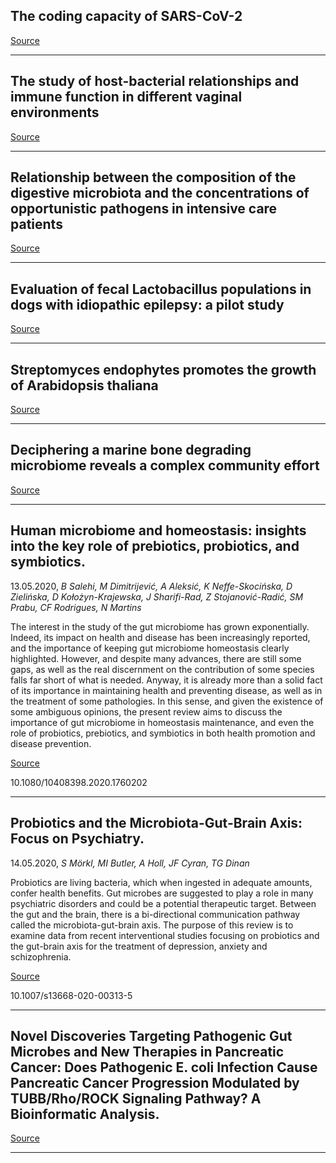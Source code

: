 ## The coding capacity of SARS-CoV-2

[Source](https://www.biorxiv.org/content/10.1101/2020.05.07.082909v2.abstract?%3Fcollection=)

---

## The study of host-bacterial relationships and immune function in different vaginal environments

[Source](https://linkinghub.elsevier.com/retrieve/pii/S1701216320301171)

---

## Relationship between the composition of the digestive microbiota and the concentrations of opportunistic pathogens in intensive care patients

[Source](https://www.biorxiv.org/content/10.1101/2020.05.12.090373v1)

---

## Evaluation of fecal Lactobacillus populations in dogs with idiopathic epilepsy: a pilot study

[Source](https://animalmicrobiome.biomedcentral.com/articles/10.1186/s42523-020-00036-6)

---

## Streptomyces endophytes promotes the growth of Arabidopsis thaliana

[Source](https://www.biorxiv.org/content/10.1101/532309v2)

---

## Deciphering a marine bone degrading microbiome reveals a complex community effort

[Source](https://www.biorxiv.org/content/10.1101/2020.05.13.093005v1)

---

## Human microbiome and homeostasis: insights into the key role of prebiotics, probiotics, and symbiotics.
 13.05.2020, _B Salehi, M Dimitrijević, A Aleksić, K Neffe-Skocińska, D Zielińska, D Kołożyn-Krajewska, J Sharifi-Rad, Z Stojanović-Radić, SM Prabu, CF Rodrigues, N Martins_


The interest in the study of the gut microbiome has grown exponentially. Indeed, its impact on health and disease has been increasingly reported, and the importance of keeping gut microbiome homeostasis clearly highlighted. However, and despite many advances, there are still some gaps, as well as the real discernment on the contribution of some species falls far short of what is needed. Anyway, it is already more than a solid fact of its importance in maintaining health and preventing disease, as well as in the treatment of some pathologies. In this sense, and given the existence of some ambiguous opinions, the present review aims to discuss the importance of gut microbiome in homeostasis maintenance, and even the role of probiotics, prebiotics, and symbiotics in both health promotion and disease prevention.

[Source](https://www.tandfonline.com/doi/abs/10.1080/10408398.2020.1760202?journalCode=bfsn20)

10.1080/10408398.2020.1760202

---

## Probiotics and the Microbiota-Gut-Brain Axis: Focus on Psychiatry.
 14.05.2020, _S Mörkl, MI Butler, A Holl, JF Cyran, TG Dinan_


Probiotics are living bacteria, which when ingested in adequate amounts, confer health benefits. Gut microbes are suggested to play a role in many psychiatric disorders and could be a potential therapeutic target. Between the gut and the brain, there is a bi-directional communication pathway called the microbiota-gut-brain axis. The purpose of this review is to examine data from recent interventional studies focusing on probiotics and the gut-brain axis for the treatment of depression, anxiety and schizophrenia.

[Source](https://www.ncbi.nlm.nih.gov/pubmed/32406013)

10.1007/s13668-020-00313-5

---

## Novel Discoveries Targeting Pathogenic Gut Microbes and New Therapies in Pancreatic Cancer: Does Pathogenic E. coli Infection Cause Pancreatic Cancer Progression Modulated by TUBB/Rho/ROCK Signaling Pathway? A Bioinformatic Analysis. 

[Source](https://www.hindawi.com/journals/bmri/2020/2340124/)

---

